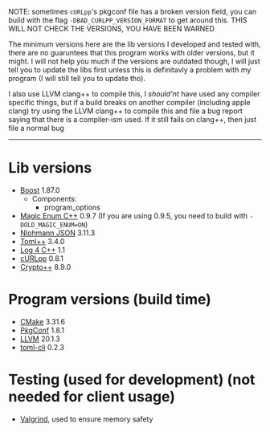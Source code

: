 NOTE: sometimes `cURLpp`'s pkgconf file has a broken version field, you can build with the flag `-DBAD_CURLPP_VERSION_FORMAT` to get around this. THIS WILL NOT CHECK THE VERSIONS, YOU HAVE BEEN WARNED

The minimum versions here are the lib versions I developed and tested with, there are no guaruntees that this program works with older versions, but it might. I will not help you much if the versions are outdated though, I will just tell you to update the libs first unless this is definitavly a problem with my program (I will still tell you to update tho).

I also use LLVM clang++ to compile this, I *should'nt* have used any compiler specific things, but if a build breaks on another compiler (including apple clang) try using the LLVM clang++ to compile this and file a bug report saying that there is a compiler-ism used. If it still fails on clang++, then just file a normal bug

---
# Lib versions
- [Boost](https://www.boost.org/) 1.87.0
  - Components:
    - program_options
- [Magic Enum C++](https://github.com/Neargye/magic_enum) 0.9.7 (If you are using 0.9.5, you need to build with `-DOLD_MAGIC_ENUM=ON`)
- [Nlohmann JSON](https://github.com/nlohmann/json) 3.11.3
- [Toml++](https://marzer.github.io/tomlplusplus/) 3.4.0
- [Log 4 C++](https://log4cpp.sourceforge.net/) 1.1
- [cURLpp](https://www.curlpp.org/) 0.8.1
- [Crypto++](https://cryptopp.com/) 8.9.0

# Program versions (build time)
- [CMake](https://cmake.org) 3.31.6
- [PkgConf](http://pkgconf.org/) 1.8.1
- [LLVM](https://llvm.org) 20.1.3
- [toml-cli](https://github.com/gnprice/toml-cli) 0.2.3

# Testing (used for development) (not needed for client usage)
- [Valgrind](https://valgrind.org/), used to ensure memory safety